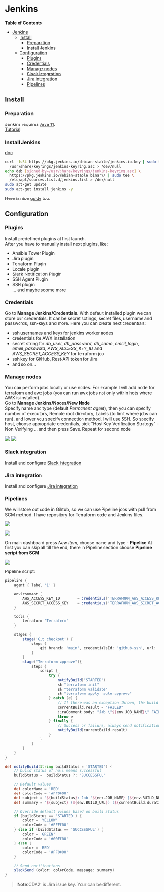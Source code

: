 # Jenkins

**Table of Contents**  
- [Jenkins](#jenkins)
  - [Install](#install)
    - [Preparation](#preparation)
    - [Install Jenkins](#install-jenkins)
  - [Configuration](#configuration)
    - [Plugins](#plugins)
    - [Credentials](#credentials)
    - [Manage nodes](#manage-nodes)
    - [Slack integration](#slack-integration)
    - [Jira integration](#jira-integration)
    - [Pipelines](#pipelines)

## Install

### Preparation

Jenkins requires [Java 11](https://www.jenkins.io/doc/administration/requirements/java/).  
[Tutorial](https://www.digitalocean.com/community/tutorials/how-to-install-java-with-apt-on-ubuntu-20-04)

### Install Jenkins
[doc](https://www.jenkins.io/doc/book/installing/linux/#debianubuntu)
```bash
curl -fsSL https://pkg.jenkins.io/debian-stable/jenkins.io.key | sudo tee \
  /usr/share/keyrings/jenkins-keyring.asc > /dev/null
echo deb [signed-by=/usr/share/keyrings/jenkins-keyring.asc] \
  https://pkg.jenkins.io/debian-stable binary/ | sudo tee \
  /etc/apt/sources.list.d/jenkins.list > /dev/null
sudo apt-get update
sudo apt-get install jenkins -y
```

Here is nice [guide](https://www.cloudbooklet.com/how-to-install-jenkins-on-ubuntu-20-04-with-nginx-and-ssl/) too.

## Configuration

### Plugins

Install predefined plugins at first launch.  
After you have to manually install next plugins, like:   

- Ansible Tower Plugin
- Jira plugin
- Terraform Plugin
- Locale plugin
- Slack Notification Plugin
- SSH Agent Plugin
- SSH plugin  
... and maybe soome more 

### Credentials

Go to **Manage Jenkins/Credentials**. With default installed plugin we can store our credentials. It can be secret sctings, secret files, username and passwords, ssh-keys and more.
Here you can create next credentials:  

- ssh usernames and keys for jenkins worker nodes
- credentials for AWX installation
- secret string for *db_user*, *db_password*, *db_name*, *email_login*, *email_password*, *AWS_ACCESS_KEY_ID* and *AWS_SECRET_ACCESS_KEY* for terraform job
-  ssh key for GitHub, Rest-API token for Jira
-  and so on...
  
### Manage nodes

You can perform jobs locally or use nodes. For example I will add node for terraform and awx jobs (you can run awx jobs not only within hots where AWX is installed).  
Go to **Manage Jenkins/Nodes/New Node**  
Specify name and type (default *Permanent agent*), then you can specify number of executors, Remote root directory, Labels (to limit where jobs can run), and lower you specify connection method. I will use SSH. So specify host, choose appropriate credentials, pick "Host Key Verification Strategy" - Non Verifying ... and then press Save. Repeat for second node

![](img/node_1.jpg)
![](img/node_2.jpg)

### Slack integration

Install and configure [Slack integration](https://jenkins.io/doc/book/installing/linux/#slack-integration)


### Jira integration

Install and configure [Jira integration](https://jenkins.io/doc/book/installing/linux/#jira-integration)

### Pipelines

We will store out code in Gihtub, so we can use Pipeline jobs with pull from SCM method.
I have repository for Terraform code and Jenkins files.

![](img/jenkins-git.jpg)

![](img/terraform-git.jpg)

On main dashboard press *New item*, choose name and type - **Pipeline**
At first you can skip all till the end, there in Pipeline section choose **Pipeline script from SCM** 

![](img/terraform_pipeline.jpg)

Pipeline script:

```groovy
pipeline {
    agent { label '1' }

    environment {
        AWS_ACCESS_KEY_ID        = credentials('TERRAFORM_AWS_ACCESS_KEY_ID')
        AWS_SECRET_ACCESS_KEY    = credentials('TERRAFORM_AWS_SECRET_ACCESS_KEY')
    }

    tools {
        terraform 'Terraform'
    }

    stages {
        stage('Git checkout') {
            steps {
                git branch: 'main', credentialsId: 'github-ssh', url: 'YOUR_GITHUB_REPOSITORY'
            }
        }
        stage("Terraform approve"){
            steps {
                script {
                    try {
                        notifyBuild("STARTED")
                        sh "terraform init"
                        sh "terraform validate"
                        sh "terraform apply -auto-approve"
                    } catch (e) {
                        // If there was an exception thrown, the build failed
                        currentBuild.result = "FAILED"
                        jiraComment body: "Job \"${env.JOB_NAME}\" FAILED! ${env.BUILD_URL}", issueKey: 'CDA-21'
                        throw e
                    } finally {
                        // Success or failure, always send notifications
                        notifyBuild(currentBuild.result)
                    }
                }
            }
        }
    }
}

def notifyBuild(String buildStatus = 'STARTED') {
    // build status of null means successful
    buildStatus =  buildStatus ?: 'SUCCESSFUL'

    // Default values
    def colorName = 'RED'
    def colorCode = '#FF0000'
    def subject = "${buildStatus}: Job '${env.JOB_NAME} [${env.BUILD_NUMBER}]'"
    def summary = "${subject} (${env.BUILD_URL}) (${currentBuild.durationString})"

    // Override default values based on build status
    if (buildStatus == 'STARTED') {
        color = 'YELLOW'
        colorCode = '#FFFF00'
    } else if (buildStatus == 'SUCCESSFUL') {
        color = 'GREEN'
        colorCode = '#00FF00'
    } else {
        color = 'RED'
        colorCode = '#FF0000'
    }

    // Send notifications
    slackSend (color: colorCode, message: summary)
}
```

> **Note**:CDA21 is Jira issue key. Your can be different.

